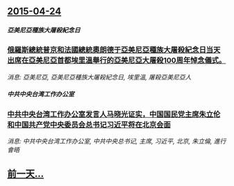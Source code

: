 ## [2015-04-24](/news/2015/04/24/index.md)

##### 亞美尼亞種族大屠殺紀念日
### [俄羅斯總統普京和法國總統奧朗德于亞美尼亞種族大屠殺紀念日当天出席在亞美尼亞首都埃里溫舉行的亞美尼亞大屠殺100周年悼念儀式。 ](/news/2015/04/24/俄羅斯總統普京和法國總統奧朗德于亞美尼亞種族大屠殺紀念日当天出席在亞美尼亞首都埃里溫舉行的亞美尼亞大屠殺100周年悼念儀.md)
_消息: 亞美尼亞, 亞美尼亞種族大屠殺紀念日, 埃里溫, 屠殺亞美尼亞人_

##### 中共中央台湾工作办公室
### [中共中央台湾工作办公室发言人马晓光证实，中国国民党主席朱立伦和中国共产党中央委员会总书记习近平将在北京会面 ](/news/2015/04/24/中共中央台湾工作办公室发言人马晓光证实-中国国民党主席朱立伦和中国共产党中央委员会总书记习近平将在北京会面.md)
_消息: 中共中央台湾工作办公室, 中共中央总书记, 主席, 习近平, 北京, 朱立倫, 進行會晤_

## [前一天...](/news/2015/04/23/index.md)

